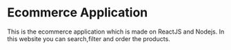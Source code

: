 # Ecommerce Application

This is the ecommerce application which is made on ReactJS and Nodejs. In this website you can search,filter and order the products.



